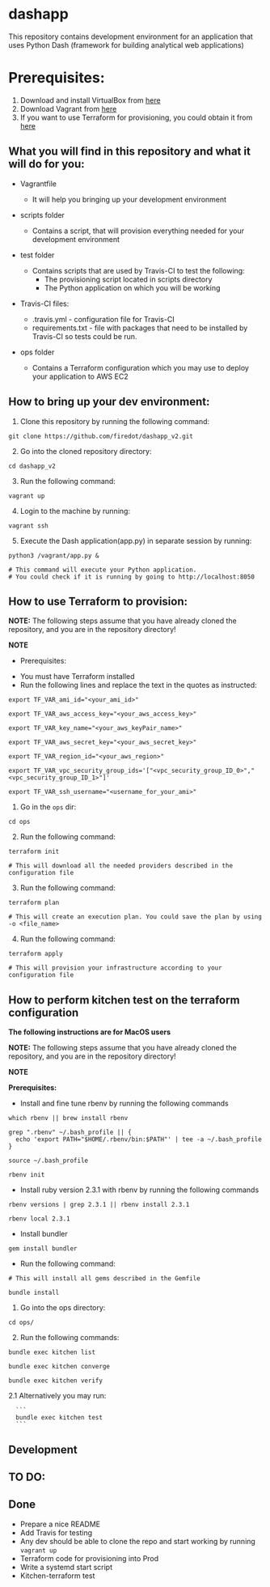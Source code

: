 # dashapp

This repository contains development environment for an application 
that uses Python Dash (framework for building analytical web applications)

# Prerequisites: 

 1. Download and install VirtualBox from [here](https://www.virtualbox.org/wiki/Downloads)
 2. Download Vagrant from [here](https://www.vagrantup.com/downloads.html)
 3. If you want to use Terraform for provisioning, you could obtain it from [here](https://www.terraform.io/downloads.html)

## What you will find in this repository and what it will do for you: 

 * Vagrantfile 
   * It will help you bringing up your development environment

 * scripts folder
   * Contains a script, that will provision everything needed for your development environment
 
 * test folder
   * Contains scripts that are used by Travis-CI to test the following: 
     * The provisioning script located in scripts directory
     * The Python application on which you will be working
 * Travis-CI files: 
   * .travis.yml - configuration file for Travis-CI
   * requirements.txt - file with packages that need to be installed by Travis-CI so tests could be run. 
 
 * ops folder
   * Contains a Terraform configuration which you may use to deploy your application to AWS EC2
 

## How to bring up your dev environment: 

1. Clone this repository by running the following command: 

```
git clone https://github.com/firedot/dashapp_v2.git
```

2. Go into the cloned repository directory: 

```
cd dashapp_v2
```
3. Run the following command: 

```
vagrant up
```

4. Login to the machine by running:

```
vagrant ssh 
```

5. Execute the Dash application(app.py) in separate session by running:

```
python3 /vagrant/app.py &

# This command will execute your Python application. 
# You could check if it is running by going to http://localhost:8050
```

## How to use Terraform to provision: 

**NOTE:** 
The following steps assume that you have already cloned the repository,
and you are in the repository directory!

**NOTE**



 * Prerequisites: 
  - You must have Terraform installed
  - Run the following lines and replace the text in the quotes as instructed:

 ```
export TF_VAR_ami_id="<your_ami_id>"

export TF_VAR_aws_access_key="<your_aws_access_key>"

export TF_VAR_key_name="<your_aws_keyPair_name>"

export TF_VAR_aws_secret_key="<your_aws_secret_key>"

export TF_VAR_region_id="<your_aws_region>"

export TF_VAR_vpc_security_group_ids='["<vpc_security_group_ID_0>","<vpc_security_group_ID_1>"]'

export TF_VAR_ssh_username="<username_for_your_ami>"
```

1. Go in the ```ops``` dir: 

```
cd ops
```
2. Run the following command: 

```
terraform init

# This will download all the needed providers described in the configuration file

```
3. Run the following command: 

```
terraform plan

# This will create an execution plan. You could save the plan by using -o <file_name> 

```

4. Run the following command: 

```
terraform apply

# This will provision your infrastructure according to your configuration file 
```

## How to perform kitchen test on the terraform configuration

**The following instructions are for MacOS users**

**NOTE:** 
The following steps assume that you have already cloned the repository,
and you are in the repository directory!

**NOTE**

**Prerequisites:**

 * Install and fine tune rbenv by running the following commands
   
```
which rbenv || brew install rbenv

grep ".rbenv" ~/.bash_profile || {
  echo 'export PATH="$HOME/.rbenv/bin:$PATH"' | tee -a ~/.bash_profile
}

source ~/.bash_profile

rbenv init
```
 * Install ruby version 2.3.1 with rbenv by running the following commands

```
rbenv versions | grep 2.3.1 || rbenv install 2.3.1

rbenv local 2.3.1

```
* Install bundler
 
 ```
 gem install bundler
 ```
 * Run the following command: 
 
 ```
 # This will install all gems described in the Gemfile
 
 bundle install
 ```


1. Go into the ops directory: 

```
cd ops/
```

2. Run the following commands: 

```
bundle exec kitchen list 

bundle exec kitchen converge

bundle exec kitchen verify
```
   
   2.1 Alternatively you may run: 
      
      ```
      bundle exec kitchen test
      ```


## Development
 

## TO DO: 
 

## Done
 
 * Prepare a nice README
 * Add Travis for testing
 * Any dev should be able to clone the repo and start working by running   ``` vagrant up ```
 * Terraform code for provisioning into Prod 
 * Write a systemd start script
 * Kitchen-terraform test
